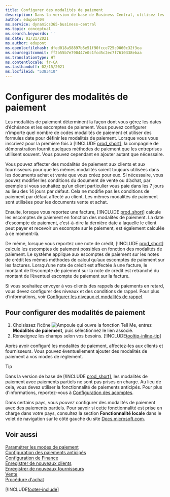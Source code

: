 ```yaml
---
title: Configurer des modalités de paiement
description: Dans la version de base de Business Central, utilisez les modalités de paiement pour gérer les dates d’échéance et les escomptes de paiement.
author: edupont04
ms.service: dynamics365-business-central
ms.topic: conceptual
ms.search.keywords: ''
ms.date: 01/21/2021
ms.author: edupont
ms.openlocfilehash: dfed018a58897b5e51f90fcce725c9060c32f3ea
ms.sourcegitcommit: ff2b55b7e790447e0c1fcd5c2ec7f7610338ebaa
ms.translationtype: HT
ms.contentlocale: fr-CA
ms.lasthandoff: 02/15/2021
ms.locfileid: "5383410"
---
```

# <a name="set-up-payment-terms"></a>Configurer des modalités de paiement

Les modalités de paiement déterminent la façon dont vous gérez les dates d’échéance et les escomptes de paiement. Vous pouvez configurer n’importe quel nombre de codes modalités de paiement et utiliser des formules date pour définir les modalités de paiement. Lorsque vous vous inscrivez pour la première fois à [!INCLUDE [prod_short](includes/prod_short.md)], la compagnie de démonstration fournit quelques méthodes de paiement que les entreprises utilisent souvent. Vous pouvez cependant en ajouter autant que nécessaire.  

Vous pouvez affecter des modalités de paiement aux clients et aux fournisseurs pour que les mêmes modalités soient toujours utilisées dans les documents achat et vente que vous créez pour eux. Si nécessaire, vous pouvez modifier les conditions du document de vente ou d’achat, par exemple si vous souhaitez qu’un client particulier vous paie dans les 7 jours au lieu des 14 jours par défaut. Cela ne modifie pas les conditions de paiement par défaut affecté au client. Les mêmes modalités de paiement sont utilisées pour les documents vente et achat.

Ensuite, lorsque vous reportez une facture, [!INCLUDE [prod_short](includes/prod_short.md)] calcule les escomptes de paiement en fonction des modalités de paiement. La date d’escompte de paiement, c’est-à-dire la dernière date à laquelle le client peut payer et recevoir un escompte sur le paiement, est également calculée à ce moment-là.  

De même, lorsque vous reportez une note de crédit, [!INCLUDE [prod_short](includes/prod_short.md)] calcule les escomptes de paiement possibles en fonction des modalités de paiement. Le système applique aux escomptes de paiement sur les notes de crédit les mêmes méthodes de calcul qu’aux escomptes de paiement sur les factures. Lorsqu’une note de crédit est affectée à une facture, le montant de l’escompte de paiement sur la note de crédit est retranché du montant de l’éventuel escompte de paiement sur la facture.  

Si vous souhaitez envoyer à vos clients des rappels de paiements en retard, vous devez configurer des niveaux et des conditions de rappel. Pour plus d’informations, voir [Configurer les niveaux et modalités de rappel](finance-setup-reminders.md).  

## <a name="to-set-up-payment-terms"></a>Pour configurer des modalités de paiement

1. Choisissez l’icône ![Ampoule qui ouvre la fonction Tell Me](media/ui-search/search_small.png "Dites-moi ce que vous voulez faire"), entrez **Modalités de paiement**, puis sélectionnez le lien associé.  
2. Renseignez les champs selon vos besoins. [!INCLUDE[tooltip-inline-tip](includes/tooltip-inline-tip_md.md)]  

Après avoir configuré les modalités de paiement, affectez-les aux clients et fournisseurs. Vous pouvez éventuellement ajouter des modalités de paiement à vos modes de règlement.  

> [!TIP]
> Dans la version de base de [!INCLUDE [prod_short](includes/prod_short.md)], les modalités de paiement avec paiements partiels ne sont pas prises en charge. Au lieu de cela, vous devez utiliser la fonctionnalité de paiements anticipés. Pour plus d'informations, reportez\-vous à [Configuration des acomptes](finance-set-up-prepayments.md).
>
> Dans certains pays, vous *pouvez* configurer des modalités de paiement avec des paiements partiels. Pour savoir si cette fonctionnalité est prise en charge dans votre pays, consultez la section **Fonctionnalité locale** dans le volet de navigation sur le côté gauche du site [Docs.microsoft.com](about-localization.md).

## <a name="see-also"></a>Voir aussi

[Paramétrer les modes de paiement](finance-payment-methods.md)  
[Configuration des paiements anticipés](finance-set-up-prepayments.md)  
[Configuration de Finance](finance-setup-finance.md)  
[Enregistrer de nouveaux clients](sales-how-register-new-customers.md)  
[Enregistrer de nouveaux fournisseurs](purchasing-how-register-new-vendors.md)  
[Vente](sales-manage-sales.md)  
[Procédure d'achat](purchasing-manage-purchasing.md)  


[!INCLUDE[footer-include](includes/footer-banner.md)]